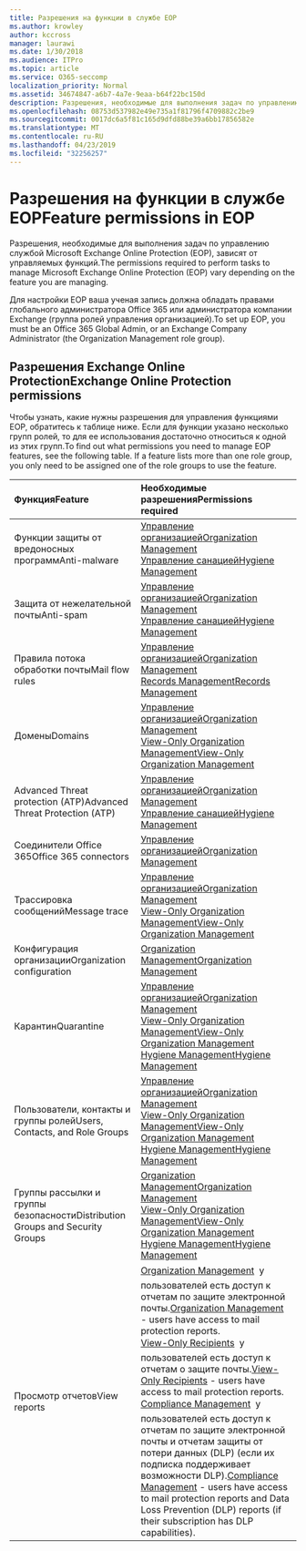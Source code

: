 ```yaml
---
title: Разрешения на функции в службе EOP
ms.author: krowley
author: kccross
manager: laurawi
ms.date: 1/30/2018
ms.audience: ITPro
ms.topic: article
ms.service: O365-seccomp
localization_priority: Normal
ms.assetid: 34674847-a6b7-4a7e-9eaa-b64f22bc150d
description: Разрешения, необходимые для выполнения задач по управлению службой Microsoft Exchange Online Protection (EOP), зависят от управляемых функций.
ms.openlocfilehash: 08753d537982e49e735a1f81796f4709882c2be9
ms.sourcegitcommit: 0017dc6a5f81c165d9dfd88be39a6bb17856582e
ms.translationtype: MT
ms.contentlocale: ru-RU
ms.lasthandoff: 04/23/2019
ms.locfileid: "32256257"
---
```

# <a name="feature-permissions-in-eop"></a><span data-ttu-id="0f9dc-103">Разрешения на функции в службе EOP</span><span class="sxs-lookup"><span data-stu-id="0f9dc-103">Feature permissions in EOP</span></span>

<span data-ttu-id="0f9dc-104">Разрешения, необходимые для выполнения задач по управлению службой Microsoft Exchange Online Protection (EOP), зависят от управляемых функций.</span><span class="sxs-lookup"><span data-stu-id="0f9dc-104">The permissions required to perform tasks to manage Microsoft Exchange Online Protection (EOP) vary depending on the feature you are managing.</span></span> 
  
<span data-ttu-id="0f9dc-105">Для настройки EOP ваша ученая запись должна обладать правами глобального администратора Office 365 или администратора компании Exchange (группа ролей управления организацией).</span><span class="sxs-lookup"><span data-stu-id="0f9dc-105">To set up EOP, you must be an Office 365 Global Admin, or an Exchange Company Administrator (the Organization Management role group).</span></span>
  
## <a name="exchange-online-protection-permissions"></a><span data-ttu-id="0f9dc-106">Разрешения Exchange Online Protection</span><span class="sxs-lookup"><span data-stu-id="0f9dc-106">Exchange Online Protection permissions</span></span>

<span data-ttu-id="0f9dc-p101">Чтобы узнать, какие нужны разрешения для управления функциями EOP, обратитесь к таблице ниже. Если для функции указано несколько групп ролей, то для ее использования достаточно относиться к одной из этих групп.</span><span class="sxs-lookup"><span data-stu-id="0f9dc-p101">To find out what permissions you need to manage EOP features, see the following table. If a feature lists more than one role group, you only need to be assigned one of the role groups to use the feature.</span></span>
  
|<span data-ttu-id="0f9dc-109">**Функция**</span><span class="sxs-lookup"><span data-stu-id="0f9dc-109">**Feature**</span></span>|<span data-ttu-id="0f9dc-110">**Необходимые разрешения**</span><span class="sxs-lookup"><span data-stu-id="0f9dc-110">**Permissions required**</span></span>|
|:-----|:-----|
|<span data-ttu-id="0f9dc-111">Функции защиты от вредоносных программ</span><span class="sxs-lookup"><span data-stu-id="0f9dc-111">Anti-malware</span></span>  <br/> |[<span data-ttu-id="0f9dc-112">Управление организацией</span><span class="sxs-lookup"><span data-stu-id="0f9dc-112">Organization Management</span></span>](http://technet.microsoft.com/library/0bfd21c1-86ac-4369-86b7-aeba386741c8.aspx) <br/> [<span data-ttu-id="0f9dc-113">Управление санацией</span><span class="sxs-lookup"><span data-stu-id="0f9dc-113">Hygiene Management</span></span>](http://technet.microsoft.com/library/fc0a9ec2-9c3d-42f6-8442-8603fb29d464.aspx) <br/> |
|<span data-ttu-id="0f9dc-114">Защита от нежелательной почты</span><span class="sxs-lookup"><span data-stu-id="0f9dc-114">Anti-spam</span></span>  <br/> |[<span data-ttu-id="0f9dc-115">Управление организацией</span><span class="sxs-lookup"><span data-stu-id="0f9dc-115">Organization Management</span></span>](http://technet.microsoft.com/library/0bfd21c1-86ac-4369-86b7-aeba386741c8.aspx) <br/> [<span data-ttu-id="0f9dc-116">Управление санацией</span><span class="sxs-lookup"><span data-stu-id="0f9dc-116">Hygiene Management</span></span>](http://technet.microsoft.com/library/fc0a9ec2-9c3d-42f6-8442-8603fb29d464.aspx) <br/> |
|<span data-ttu-id="0f9dc-117">Правила потока обработки почты</span><span class="sxs-lookup"><span data-stu-id="0f9dc-117">Mail flow rules</span></span>  <br/> |[<span data-ttu-id="0f9dc-118">Управление организацией</span><span class="sxs-lookup"><span data-stu-id="0f9dc-118">Organization Management</span></span>](http://technet.microsoft.com/library/0bfd21c1-86ac-4369-86b7-aeba386741c8.aspx) <br/> [<span data-ttu-id="0f9dc-119">Records Management</span><span class="sxs-lookup"><span data-stu-id="0f9dc-119">Records Management</span></span>](http://technet.microsoft.com/library/0e0c95ce-6109-4591-b86d-c6cfd44d21f5.aspx) <br/> |
|<span data-ttu-id="0f9dc-120">Домены</span><span class="sxs-lookup"><span data-stu-id="0f9dc-120">Domains</span></span>  <br/> |[<span data-ttu-id="0f9dc-121">Управление организацией</span><span class="sxs-lookup"><span data-stu-id="0f9dc-121">Organization Management</span></span>](http://technet.microsoft.com/library/0bfd21c1-86ac-4369-86b7-aeba386741c8.aspx) <br/> [<span data-ttu-id="0f9dc-122">View-Only Organization Management</span><span class="sxs-lookup"><span data-stu-id="0f9dc-122">View-Only Organization Management</span></span>](http://technet.microsoft.com/library/c514c6d0-0157-4c52-9ec6-441d9a30f3df.aspx) <br/> |
|<span data-ttu-id="0f9dc-123">Advanced Threat protection (ATP)</span><span class="sxs-lookup"><span data-stu-id="0f9dc-123">Advanced Threat Protection (ATP)</span></span>  <br/> |[<span data-ttu-id="0f9dc-124">Управление организацией</span><span class="sxs-lookup"><span data-stu-id="0f9dc-124">Organization Management</span></span>](http://technet.microsoft.com/library/0bfd21c1-86ac-4369-86b7-aeba386741c8.aspx) <br/> [<span data-ttu-id="0f9dc-125">Управление санацией</span><span class="sxs-lookup"><span data-stu-id="0f9dc-125">Hygiene Management</span></span>](http://technet.microsoft.com/library/fc0a9ec2-9c3d-42f6-8442-8603fb29d464.aspx) <br/> |
|<span data-ttu-id="0f9dc-126">Соединители Office 365</span><span class="sxs-lookup"><span data-stu-id="0f9dc-126">Office 365 connectors</span></span>  <br/> |[<span data-ttu-id="0f9dc-127">Управление организацией</span><span class="sxs-lookup"><span data-stu-id="0f9dc-127">Organization Management</span></span>](http://technet.microsoft.com/library/0bfd21c1-86ac-4369-86b7-aeba386741c8.aspx) <br/> |
|<span data-ttu-id="0f9dc-128">Трассировка сообщений</span><span class="sxs-lookup"><span data-stu-id="0f9dc-128">Message trace</span></span>  <br/> |[<span data-ttu-id="0f9dc-129">Управление организацией</span><span class="sxs-lookup"><span data-stu-id="0f9dc-129">Organization Management</span></span>](http://technet.microsoft.com/library/0bfd21c1-86ac-4369-86b7-aeba386741c8.aspx) <br/> [<span data-ttu-id="0f9dc-130">View-Only Organization Management</span><span class="sxs-lookup"><span data-stu-id="0f9dc-130">View-Only Organization Management</span></span>](http://technet.microsoft.com/library/c514c6d0-0157-4c52-9ec6-441d9a30f3df.aspx) <br/> |
|<span data-ttu-id="0f9dc-131">Конфигурация организации</span><span class="sxs-lookup"><span data-stu-id="0f9dc-131">Organization configuration</span></span>  <br/> |[<span data-ttu-id="0f9dc-132">Organization Management</span><span class="sxs-lookup"><span data-stu-id="0f9dc-132">Organization Management</span></span>](http://technet.microsoft.com/library/0bfd21c1-86ac-4369-86b7-aeba386741c8.aspx) <br/> |
|<span data-ttu-id="0f9dc-133">Карантин</span><span class="sxs-lookup"><span data-stu-id="0f9dc-133">Quarantine</span></span>  <br/> |[<span data-ttu-id="0f9dc-134">Управление организацией</span><span class="sxs-lookup"><span data-stu-id="0f9dc-134">Organization Management</span></span>](http://technet.microsoft.com/library/0bfd21c1-86ac-4369-86b7-aeba386741c8.aspx) <br/> [<span data-ttu-id="0f9dc-135">View-Only Organization Management</span><span class="sxs-lookup"><span data-stu-id="0f9dc-135">View-Only Organization Management</span></span>](http://technet.microsoft.com/library/c514c6d0-0157-4c52-9ec6-441d9a30f3df.aspx) <br/> [<span data-ttu-id="0f9dc-136">Hygiene Management</span><span class="sxs-lookup"><span data-stu-id="0f9dc-136">Hygiene Management</span></span>](http://technet.microsoft.com/library/fc0a9ec2-9c3d-42f6-8442-8603fb29d464.aspx) <br/> |
|<span data-ttu-id="0f9dc-137">Пользователи, контакты и группы ролей</span><span class="sxs-lookup"><span data-stu-id="0f9dc-137">Users, Contacts, and Role Groups</span></span>  <br/> |[<span data-ttu-id="0f9dc-138">Управление организацией</span><span class="sxs-lookup"><span data-stu-id="0f9dc-138">Organization Management</span></span>](http://technet.microsoft.com/library/0bfd21c1-86ac-4369-86b7-aeba386741c8.aspx) <br/> [<span data-ttu-id="0f9dc-139">View-Only Organization Management</span><span class="sxs-lookup"><span data-stu-id="0f9dc-139">View-Only Organization Management</span></span>](http://technet.microsoft.com/library/c514c6d0-0157-4c52-9ec6-441d9a30f3df.aspx) <br/> [<span data-ttu-id="0f9dc-140">Hygiene Management</span><span class="sxs-lookup"><span data-stu-id="0f9dc-140">Hygiene Management</span></span>](http://technet.microsoft.com/library/fc0a9ec2-9c3d-42f6-8442-8603fb29d464.aspx) <br/> |
|<span data-ttu-id="0f9dc-141">Группы рассылки и группы безопасности</span><span class="sxs-lookup"><span data-stu-id="0f9dc-141">Distribution Groups and Security Groups</span></span>  <br/> |[<span data-ttu-id="0f9dc-142">Organization Management</span><span class="sxs-lookup"><span data-stu-id="0f9dc-142">Organization Management</span></span>](http://technet.microsoft.com/library/0bfd21c1-86ac-4369-86b7-aeba386741c8.aspx) <br/> [<span data-ttu-id="0f9dc-143">View-Only Organization Management</span><span class="sxs-lookup"><span data-stu-id="0f9dc-143">View-Only Organization Management</span></span>](http://technet.microsoft.com/library/c514c6d0-0157-4c52-9ec6-441d9a30f3df.aspx) <br/> [<span data-ttu-id="0f9dc-144">Hygiene Management</span><span class="sxs-lookup"><span data-stu-id="0f9dc-144">Hygiene Management</span></span>](http://technet.microsoft.com/library/fc0a9ec2-9c3d-42f6-8442-8603fb29d464.aspx) <br/> |
|<span data-ttu-id="0f9dc-145">Просмотр отчетов</span><span class="sxs-lookup"><span data-stu-id="0f9dc-145">View reports</span></span>  <br/> |<span data-ttu-id="0f9dc-146">[Organization Management](http://technet.microsoft.com/library/0bfd21c1-86ac-4369-86b7-aeba386741c8.aspx)  у пользователей есть доступ к отчетам по защите электронной почты.</span><span class="sxs-lookup"><span data-stu-id="0f9dc-146">[Organization Management](http://technet.microsoft.com/library/0bfd21c1-86ac-4369-86b7-aeba386741c8.aspx) - users have access to mail protection reports.</span></span>  <br/> <span data-ttu-id="0f9dc-147">[View-Only Recipients](http://technet.microsoft.com/library/37e66b92-81d3-412f-b7a9-e1bb8cbeb468.aspx)  у пользователей есть доступ к отчетам о защите почты.</span><span class="sxs-lookup"><span data-stu-id="0f9dc-147">[View-Only Recipients](http://technet.microsoft.com/library/37e66b92-81d3-412f-b7a9-e1bb8cbeb468.aspx) - users have access to mail protection reports.</span></span>  <br/> <span data-ttu-id="0f9dc-148">[Compliance Management](http://technet.microsoft.com/library/b91b23a4-e9c7-4bd0-9ee3-ec5cb498da15.aspx)  у пользователей есть доступ к отчетам по защите электронной почты и отчетам защиты от потери данных (DLP) (если их подписка поддерживает возможности DLP).</span><span class="sxs-lookup"><span data-stu-id="0f9dc-148">[Compliance Management](http://technet.microsoft.com/library/b91b23a4-e9c7-4bd0-9ee3-ec5cb498da15.aspx) - users have access to mail protection reports and Data Loss Prevention (DLP) reports (if their subscription has DLP capabilities).</span></span>  <br/> |
   


